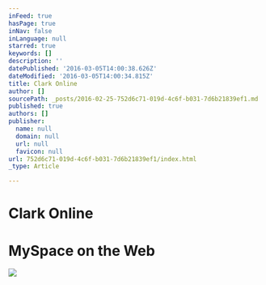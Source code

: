 ```yaml
---
inFeed: true
hasPage: true
inNav: false
inLanguage: null
starred: true
keywords: []
description: ''
datePublished: '2016-03-05T14:00:38.626Z'
dateModified: '2016-03-05T14:00:34.815Z'
title: Clark Online
author: []
sourcePath: _posts/2016-02-25-752d6c71-019d-4c6f-b031-7d6b21839ef1.md
published: true
authors: []
publisher:
  name: null
  domain: null
  url: null
  favicon: null
url: 752d6c71-019d-4c6f-b031-7d6b21839ef1/index.html
_type: Article

---
```

# Clark Online

# MySpace on the Web
![](https://the-grid-user-content.s3-us-west-2.amazonaws.com/68884857-7eaa-43aa-b66a-b410f553f041.gif)